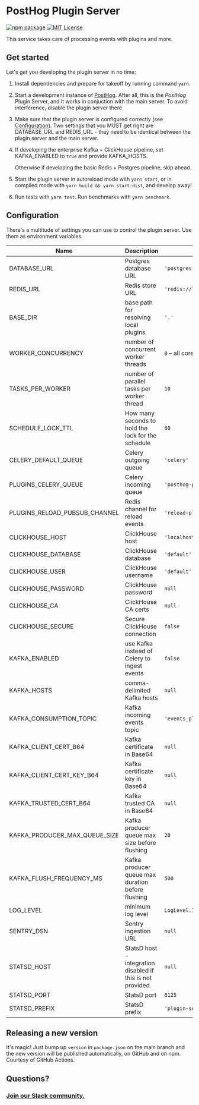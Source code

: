 # PostHog Plugin Server

[![npm package](https://img.shields.io/npm/v/@posthog/plugin-server?style=flat-square)](https://www.npmjs.com/package/@posthog/plugin-server)
[![MIT License](https://img.shields.io/badge/License-MIT-red.svg?style=flat-square)](https://opensource.org/licenses/MIT)

This service takes care of processing events with plugins and more.

## Get started

Let's get you developing the plugin server in no time:

1. Install dependencies and prepare for takeoff by running command `yarn`.

1. Start a development instance of [PostHog](/PostHog/posthog). After all, this is the _PostHog_ Plugin Server, and it works in conjuction with the main server. To avoid interference, disable the plugin server there.

1. Make sure that the plugin server is configured correctly (see [Configuration](#Configuration)). Two settings that you MUST get right are DATABASE_URL and REDIS_URL - they need to be identical between the plugin server and the main server.

1. If developing the enterprise Kafka + ClickHouse pipeline, set KAFKA_ENABLED to `true` and provide KAFKA_HOSTS.

    Otherwise if developing the basic Redis + Postgres pipeline, skip ahead.

1. Start the plugin server in autoreload mode with `yarn start`, or in compiled mode with `yarn build && yarn start:dist`, and develop away!

1. Run tests with `yarn test`. Run benchmarks with `yarn benchmark`.

## Configuration

There's a multitude of settings you can use to control the plugin server. Use them as environment variables.

| Name                          | Description                                                | Default value                         |
| ----------------------------- | ---------------------------------------------------------- | ------------------------------------- |
| DATABASE_URL                  | Postgres database URL                                      | `'postgres://localhost:5432/posthog'` |
| REDIS_URL                     | Redis store URL                                            | `'redis://localhost'`                 |
| BASE_DIR                      | base path for resolving local plugins                      | `'.'`                                 |
| WORKER_CONCURRENCY            | number of concurrent worker threads                        | `0` – all cores                       |
| TASKS_PER_WORKER              | number of parallel tasks per worker thread                 | `10`                                  |
| SCHEDULE_LOCK_TTL             | How many seconds to hold the lock for the schedule         | `60`                                  |
| CELERY_DEFAULT_QUEUE          | Celery outgoing queue                                      | `'celery'`                            |
| PLUGINS_CELERY_QUEUE          | Celery incoming queue                                      | `'posthog-plugins'`                   |
| PLUGINS_RELOAD_PUBSUB_CHANNEL | Redis channel for reload events                            | `'reload-plugins'`                    |
| CLICKHOUSE_HOST               | ClickHouse host                                            | `'localhost'`                         |
| CLICKHOUSE_DATABASE           | ClickHouse database                                        | `'default'`                           |
| CLICKHOUSE_USER               | ClickHouse username                                        | `'default'`                           |
| CLICKHOUSE_PASSWORD           | ClickHouse password                                        | `null`                                |
| CLICKHOUSE_CA                 | ClickHouse CA certs                                        | `null`                                |
| CLICKHOUSE_SECURE             | Secure ClickHouse connection                               | `false`                               |
| KAFKA_ENABLED                 | use Kafka instead of Celery to ingest events               | `false`                               |
| KAFKA_HOSTS                   | comma-delimited Kafka hosts                                | `null`                                |
| KAFKA_CONSUMPTION_TOPIC       | Kafka incoming events topic                                | `'events_plugin_ingestion'`           |
| KAFKA_CLIENT_CERT_B64         | Kafka certificate in Base64                                | `null`                                |
| KAFKA_CLIENT_CERT_KEY_B64     | Kafka certificate key in Base64                            | `null`                                |
| KAFKA_TRUSTED_CERT_B64        | Kafka trusted CA in Base64                                 | `null`                                |
| KAFKA_PRODUCER_MAX_QUEUE_SIZE | Kafka producer queue max size before flushing              | `20`                                  |
| KAFKA_FLUSH_FREQUENCY_MS      | Kafka producer queue max duration before flushing          | `500`                                 |
| LOG_LEVEL                     | minimum log level                                          | `LogLevel.Info`                       |
| SENTRY_DSN                    | Sentry ingestion URL                                       | `null`                                |
| STATSD_HOST                   | StatsD host - integration disabled if this is not provided | `null`                                |
| STATSD_PORT                   | StatsD port                                                | `8125`                                |
| STATSD_PREFIX                 | StatsD prefix                                              | `'plugin-server.'`                    |

## Releasing a new version

It's magic! Just bump up `version` in `package.json` on the main branch and the new version will be published automatically, on GitHub and on npm. Courtesy of GitHub Actions.

## Questions?

### [Join our Slack community.](posthog.com/slack)
